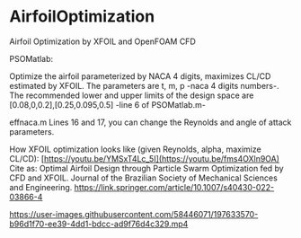 # AirfoilOptimization
Airfoil Optimization by XFOIL and OpenFOAM CFD

PSOMatlab:

Optimize the airfoil parameterized by NACA 4 digits, maximizes CL/CD estimated by XFOIL. The parameters are t, m, p -naca 4 digits numbers-. The recommended lower and upper limits of the design space are [0.08,0,0.2],[0.25,0.095,0.5] -line 6 of PSOMatlab.m-

effnaca.m Lines 16 and 17, you can change the Reynolds and angle of attack parameters.

How XFOIL optimization looks like (given Reynolds, alpha, maximize CL/CD):
[https://youtu.be/YMSxT4Lc_5I](https://youtu.be/fms4OXln9OA)
Cite as: Optimal Airfoil Design through Particle Swarm Optimization fed by CFD and XFOIL. Journal of the Brazilian Society of Mechanical Sciences and Engineering.
https://link.springer.com/article/10.1007/s40430-022-03866-4



https://user-images.githubusercontent.com/58446071/197633570-b96d1f70-ee39-4dd1-bdcc-ad9f76d4c329.mp4

